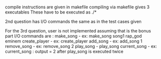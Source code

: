 compile instructions are given in makefile
compiling via makefile gives 3 executables 
These have to be executed as ./*

2nd question has I/O commands the same as in the test cases given

For the 3rd question, user is not implemented assuming that is the bonus part
I/O commands are :
    make_song - ex: make_song song1 rap_god eminem
    create_player - ex: create_player
    add_song - ex: add_song 1
    remove_song - ex: remove_song 2
    play_song - play_song 
    current_song - ex: current_song : output = 2 after play_song is executed twice
